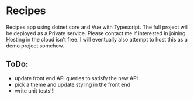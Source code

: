 # Recipes

Recipes app using dotnet core and Vue with Typescript. The full project will be deployed as a Private service. Please contact me if interested in joining. Hosting in the cloud isn't free. I will eventually also attempt to host this as a demo project somehow.

## ToDo:
- update front end API queries to satisfy the new API
- pick a theme and update styling in the front end
- write unit tests!!!
